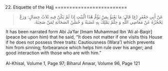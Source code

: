 22. Etiquette of the Hajj
=========================

<blockquote dir="rtl">
  <p>
عَنْ أَبِي جَعْفَرٍ (ع) قَالَ: مَا يَعْبَؤُ بِمَنْ يَؤُمُّ هٌذَا
الْبَيْتِ إِذَا لَمْ يَكُنْ فِيهِ ثَلاَثُ خِصَالٍ: وَرَعٌ يَحْجُزُهُ
عَنْ مَعَاصِي اللٌّهِ وَ حِلْمٌ يَمْلِكُ بِهِ غَضَبَهُ وَ حُسْنُ
الصَحَابَةِ لِمَنْ صَحِبَهُ.
  </p>
</blockquote>

It has been narrated form Abi Ja’far [Imam Muhammad Ibn ‘Ali al-Baqir]
(peace be upon him) that he said, “It does not matter if one visits this
House if he does not possess three traits: Cautiousness (Wara’) which
prevents him from sinning; forbearance which helps him rule over his
anger; and good interaction with those who are with him.”  
    
 Al-Khisal, Volume 1, Page 97; Biharul Anwar, Volume 96, Page 121  
    
  


